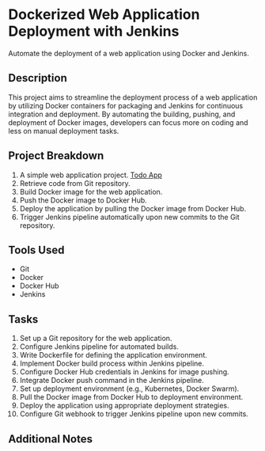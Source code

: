 # Dockerized Web Application Deployment with Jenkins

Automate the deployment of a web application using Docker and Jenkins.

## Description

This project aims to streamline the deployment process of a web application by utilizing Docker containers for packaging and Jenkins for continuous integration and deployment. By automating the building, pushing, and deployment of Docker images, developers can focus more on coding and less on manual deployment tasks.

## Project Breakdown

1.  A simple web application project. [Todo App](https://github.com/faizan35/todo-app-python.git)
2.  Retrieve code from Git repository.
3.  Build Docker image for the web application.
4.  Push the Docker image to Docker Hub.
5.  Deploy the application by pulling the Docker image from Docker Hub.
6.  Trigger Jenkins pipeline automatically upon new commits to the Git repository.

## Tools Used

- Git
- Docker
- Docker Hub
- Jenkins

## Tasks

1. Set up a Git repository for the web application.
2. Configure Jenkins pipeline for automated builds.
3. Write Dockerfile for defining the application environment.
4. Implement Docker build process within Jenkins pipeline.
5. Configure Docker Hub credentials in Jenkins for image pushing.
6. Integrate Docker push command in the Jenkins pipeline.
7. Set up deployment environment (e.g., Kubernetes, Docker Swarm).
8. Pull the Docker image from Docker Hub to deployment environment.
9. Deploy the application using appropriate deployment strategies.
10. Configure Git webhook to trigger Jenkins pipeline upon new commits.

## Additional Notes
